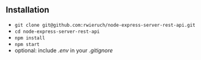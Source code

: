 
## Installation

* `git clone git@github.com:rwieruch/node-express-server-rest-api.git`
* `cd node-express-server-rest-api`
* `npm install`
* `npm start`
* optional: include *.env* in your *.gitignore*

